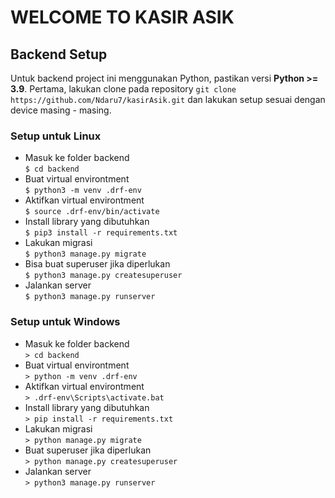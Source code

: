 
# WELCOME TO KASIR ASIK

## Backend Setup

Untuk backend project ini menggunakan Python, pastikan versi
**Python >= 3.9**. Pertama, lakukan clone pada repository `git clone https://github.com/Ndaru7/kasirAsik.git` dan lakukan setup sesuai dengan device masing - masing.

### Setup untuk Linux

- Masuk ke folder backend  
`$ cd backend`
- Buat virtual environtment  
`$ python3 -m venv .drf-env`
- Aktifkan virtual environtment  
`$ source .drf-env/bin/activate`
- Install library yang dibutuhkan  
`$ pip3 install -r requirements.txt`
- Lakukan migrasi  
`$ python3 manage.py migrate`
- Bisa buat superuser jika diperlukan  
`$ python3 manage.py createsuperuser`
- Jalankan server  
`$ python3 manage.py runserver`

### Setup untuk Windows

- Masuk ke folder backend  
`> cd backend`
- Buat virtual environtment  
`> python -m venv .drf-env`
- Aktifkan virtual environtment  
`> .drf-env\Scripts\activate.bat`
- Install library yang dibutuhkan  
`> pip install -r requirements.txt`
- Lakukan migrasi  
`> python manage.py migrate`
- Buat superuser jika diperlukan  
`> python manage.py createsuperuser`
- Jalankan server  
`> python3 manage.py runserver`

